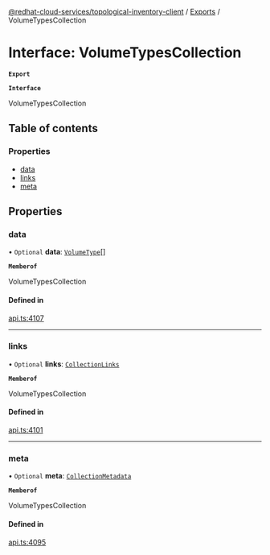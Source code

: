 [@redhat-cloud-services/topological-inventory-client](../README.md) / [Exports](../modules.md) / VolumeTypesCollection

# Interface: VolumeTypesCollection

**`Export`**

**`Interface`**

VolumeTypesCollection

## Table of contents

### Properties

- [data](VolumeTypesCollection.md#data)
- [links](VolumeTypesCollection.md#links)
- [meta](VolumeTypesCollection.md#meta)

## Properties

### data

• `Optional` **data**: [`VolumeType`](VolumeType.md)[]

**`Memberof`**

VolumeTypesCollection

#### Defined in

[api.ts:4107](https://github.com/RedHatInsights/javascript-clients/blob/master/packages/topological-inventory/api.ts#L4107)

___

### links

• `Optional` **links**: [`CollectionLinks`](CollectionLinks.md)

**`Memberof`**

VolumeTypesCollection

#### Defined in

[api.ts:4101](https://github.com/RedHatInsights/javascript-clients/blob/master/packages/topological-inventory/api.ts#L4101)

___

### meta

• `Optional` **meta**: [`CollectionMetadata`](CollectionMetadata.md)

**`Memberof`**

VolumeTypesCollection

#### Defined in

[api.ts:4095](https://github.com/RedHatInsights/javascript-clients/blob/master/packages/topological-inventory/api.ts#L4095)
